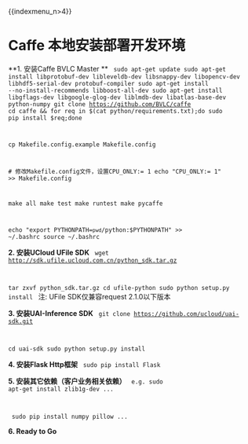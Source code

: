 {{indexmenu_n>4}}

# Caffe 本地安装部署开发环境

**1. 安装Caffe BVLC Master **
<code>
sudo apt-get update
sudo apt-get install libprotobuf-dev libleveldb-dev libsnappy-dev libopencv-dev libhdf5-serial-dev protobuf-compiler
sudo apt-get install --no-install-recommends libboost-all-dev
sudo apt-get install libgflags-dev libgoogle-glog-dev liblmdb-dev libatlas-base-dev python-numpy
git clone https://github.com/BVLC/caffe
cd caffe && for req in $(cat python/requirements.txt);do sudo pip install $req;done

cp Makefile.config.example Makefile.config

\# 修改Makefile.config文件，设置CPU_ONLY:= 1
echo "CPU_ONLY:= 1" >> Makefile.config

make all
make test
make runtest
make pycaffe

echo "export PYTHONPATH=`pwd`/python:$PYTHONPATH" >> ~/.bashrc
source ~/.bashrc
</code>

**2. 安装UCloud UFile SDK**
<code>
wget http://sdk.ufile.ucloud.com.cn/python_sdk.tar.gz

tar zxvf python_sdk.tar.gz
cd ufile-python
sudo python setup.py install
</code>
注: UFile SDK仅兼容request 2.1.0以下版本

**3. 安装UAI-Inference SDK**
<code>
git clone https://github.com/ucloud/uai-sdk.git

cd uai-sdk
sudo python setup.py install
</code>

**4. 安装Flask Http框架**
<code>
sudo pip install Flask
</code>

**5. 安装其它依赖（客户业务相关依赖）**
<code>
e.g. sudo apt-get install zlib1g-dev ...

​    sudo pip install numpy pillow ...
</code>

**6. Ready to Go**

